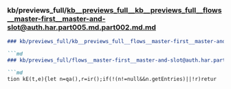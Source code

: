 ### kb/previews_full/kb__previews_full__kb__previews_full__flows__master-first__master-and-slot@auth.har.part005.md.part002.md.md

```md
### kb/previews_full/kb__previews_full__flows__master-first__master-and-slot@auth.har.part005.md.part002.md

```md
### kb/previews_full/flows__master-first__master-and-slot@auth.har.part005.md (part 002)

```md
tion kE(t,e){let n=qa(),r=ir();if(!(n!=null&&n.getEntries)||!r)retur
```

```

```

```
